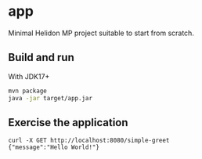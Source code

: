 # app

Minimal Helidon MP project suitable to start from scratch.

## Build and run


With JDK17+
```bash
mvn package
java -jar target/app.jar
```

## Exercise the application
```
curl -X GET http://localhost:8080/simple-greet
{"message":"Hello World!"}
```


